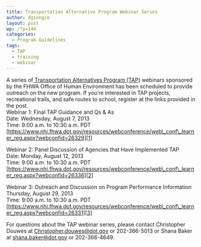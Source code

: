 ```yaml
---
title: Transportation Alternative Program Webinar Series
author: dgiongco
layout: post
wp: /?p=144
categories:
  - Program Guidelines
tags:
  - TAP
  - training
  - webinar
---
```

A series of<a href="http://www.fhwa.dot.gov/map21/guidance/guidetap.cfm" target="_blank"> Transportation Alternatives Program (TAP)</a> webinars sponsored by the FHWA Office of Human Environment has been scheduled to provide outreach on the new program. If you&#8217;re interested in TAP projects, recreational trails, and safe routes to school, register at the links provided in the post.  
Webinar 1: Final TAP Guidance and Qs & As  
Date: Wednesday, August 7, 2013  
Time: 9:00 a.m. to 10:30 a.m. PDT  
[https://www.nhi.fhwa.dot.gov/resources/webconference/web\_conf\_learner_reg.aspx?webconfid=26329][1]

Webinar 2: Panel Discussion of Agencies that Have Implemented TAP  
Date: Monday, August 12, 2013  
Time: 9:00 a.m. to 10:30 a.m. PDT  
[https://www.nhi.fhwa.dot.gov/resources/webconference/web\_conf\_learner_reg.aspx?webconfid=26336][2]

Webinar 3: Outreach and Discussion on Program Performance Information  
Thursday, August 29, 2013  
Time: 9:00 a.m. to 10:30 a.m. PDT  
[https://www.nhi.fhwa.dot.gov/resources/webconference/web\_conf\_learner_reg.aspx?webconfid=26331][3]

For questions about the TAP webinar series, please contact Christopher Douwes at <Christopher.douwes@dot.gov> or 202-366-5013 or Shana Baker at <shana.baker@dot.gov> or 202-366-4649.

 [1]: https://www.nhi.fhwa.dot.gov/resources/webconference/web_conf_learner_reg.aspx?webconfid=26329
 [2]: https://www.nhi.fhwa.dot.gov/resources/webconference/web_conf_learner_reg.aspx?webconfid=26336
 [3]: https://www.nhi.fhwa.dot.gov/resources/webconference/web_conf_learner_reg.aspx?webconfid=26331